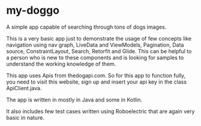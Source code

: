 # my-doggo
A simple app capable of searching through tons of dogs images.

This is a very basic app just to demonstrate the usage of few concepts like navigation using nav graph, LiveData and ViewModels, Pagination, Data source, ConstraintLayout, 
Search, Retorfit and Glide.
This can be helpful to a person who is new to these components and is looking for samples to understand the working knowledge of them.

This app uses Apis from thedogapi.com. So for this app to function fully, you need to visit this website, sign up and insert your api key in the class ApiClient.java.

The app is written in mostly in Java and some in Kotlin.

It also includes few test cases written using Roboelectric that are again very basic in nature.
